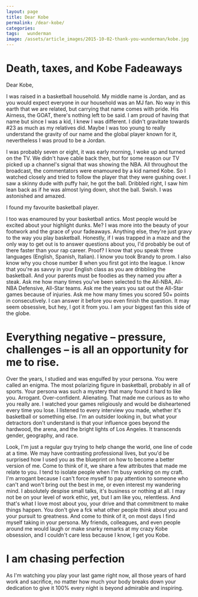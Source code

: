 ```yaml
---
layout: page
title: Dear Kobe
permalink: /dear-kobe/
categories:
tags:	wunderman
image: /assets/article_images/2015-10-02-thank-you-wunderman/kobe.jpg
---
```


# Death, taxes, and Kobe Fadeaways

Dear Kobe,

I was raised in a basketball household. My middle name is Jordan, and as you would expect everyone in our household was an MJ fan. No way in this earth that we are related, but carrying that name comes with pride. His Airness, the GOAT, there's nothing left to be said. I am proud of having that name but since I was a kid, I knew I was different. I didn't gravitate towards #23 as much as my relatives did. Maybe I was too young to really understand the gravity of our name and the global player known for it, nevertheless I was proud to be a Jordan.

I was probably seven or eight, it was early morning, I woke up and turned on the TV. We didn't have cable back then, but for some reason our TV picked up a channel's signal that was showing the NBA. All throughout the broadcast, the commentators were enamoured by a kid named Kobe. So I watched closely and tried to follow the player that they were gushing over. I saw a skinny dude with puffy hair, he got the ball. Dribbled right, I saw him lean back as if he was almost lying down, shot the ball. Swish. I was astonished and amazed.

I found my favourite basketball player.

I too was enamoured by your basketball antics. Most people would be excited about your highlight dunks. Me? I was more into the beauty of your footwork and the grace of your fadeaways. Anything else, they're just gravy to the way you play basketball. Honestly, if I was trapped in a maze and the only way to get out is to answer questions about you, I'd probably be out of there faster than your rap career. Proof? I know that you speak three languages (English, Spanish, Italian). I know you took Brandy to prom. I also know why you chose number 8 when you first got into the league. I know that you're as savvy in your English class as you are dribbling the basketball. And your parents must be foodies as they named you after a steak. Ask me how many times you've been selected to  the All-NBA, All-NBA Defensive, All-Star teams. Ask me the years you sat out the All-Star games because of injuries. Ask me how many times you scored 50+ points in consecutively. I can answer it before you even finish the question. It may seem obsessive, but hey, I got it from you. I am your biggest fan this side of the globe.

# Everything negative – pressure, challenges – is all an opportunity for me to rise.

Over the years, I studied and was engulfed by your persona. You were called an enigma. The most polarizing figure in basketball, probably in all of sports. Your persona was such a mystery that many found it hard to like you. Arrogant. Over-confident. Alienating. That made me curious as to who you really are.  I watched your games religiously and would be disheartened every time you lose. I listened to every interview you made, whether it's basketball or something else. I'm an outsider looking in, but what your detractors don't understand is that your influence goes beyond the hardwood, the arena, and the bright lights of Los Angeles. It transcends gender, geography, and race.

Look, I'm just a regular guy trying to help change the world, one line of code at a time. We may have contrasting professional lives, but you'd be surprised how I used you as the blueprint on how to become a better version of me. Come to think of it, we share a few attributes that made me relate to you. I tend to isolate people when I'm busy working on my craft. I'm arrogant because I can't force myself to pay attention to someone who can't and won't bring out the best in me, or even interest my wandering mind. I absolutely despise small talks, it's business or nothing at all. I may not be on your level of work ethic, yet, but I am like you, relentless. And that's what I love most about you,  your drive and that commitment to make things happen. You don't give a fck what other people think about you and your pursuit to greatness. And come to think of it, on most days I find myself taking in your persona. My friends, colleagues, and even people around me would laugh or make snarky remarks at my crazy Kobe obsession, and I couldn't care less because I know, I get you Kobe.

# I am chasing perfection

As I'm watching you play your last game right now, all those years of hard work and sacrifice, no matter how much your body breaks down your dedication to give it 100% every night is beyond admirable and inspiring.
